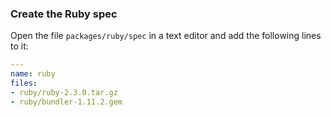 ### Create the Ruby spec

Open the file `packages/ruby/spec` in a text editor and add the following lines to it:

```yaml
---
name: ruby
files:
- ruby/ruby-2.3.0.tar.gz
- ruby/bundler-1.11.2.gem
```
